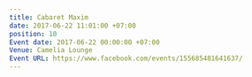 ```yaml
---
title: Cabaret Maxim
date: 2017-06-22 11:01:00 +07:00
position: 10
Event date: 2017-06-22 00:00:00 +07:00
Venue: Camelia Lounge
Event URL: https://www.facebook.com/events/155685481641637/
---
```


